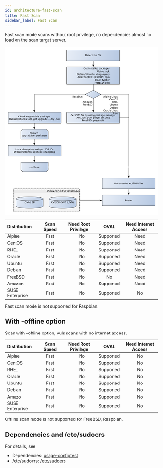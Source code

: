 ```yaml
---
id: architecture-fast-scan
title: Fast Scan
sidebar_label: Fast Scan
---
```


Fast scan mode scans without root privilege, no dependencies almost no load on the scan target server.

![Vuls-Scan-Flow](/img/docs/vuls-scan-flow-fast.png)

| Distribution|                             Scan Speed | Need Root Privilege |       OVAL | Need Internet Access|
|:------------|:--------------------------------------:|:-------------------:|:----------:|:---------------------------------------:|
| Alpine      |                                   Fast |　                No |  Supported |                                     Need |
| CentOS      |                                   Fast |　                No |  Supported |                                     Need |
| RHEL        |                                   Fast |　                No |  Supported |                                     Need |
| Oracle      |                                   Fast |　                No |  Supported |                                     Need |
| Ubuntu      |                                   Fast |　                No |  Supported |                                     Need |
| Debian      |                                   Fast |　                No |  Supported |                                     Need |
| FreeBSD     |                                   Fast |　                No |         No |                                     Need |
| Amazon      |                                   Fast |　                No |  Supported |                                     Need |
| SUSE Enterprise |                               Fast |　                No |  Supported |                                       No |

Fast scan mode is not supported for Raspbian.

## With -offline option

Scan with -offline option, vuls scans with no internet access.

| Distribution|                             Scan Speed | Need Root Privilege |       OVAL | Need Internet Access|
|:------------|:--------------------------------------:|:-------------------:|:----------:|:---------------------------------------:|
| Alpine      |                                   Fast |　                No |  Supported |                                    No |
| CentOS      |                                   Fast |　                No |  Supported |                                      No |
| RHEL        |                                   Fast |　                No |  Supported |                                      No |
| Oracle      |                                   Fast |　                No |  Supported |                                      No |
| Ubuntu      |                                   Fast |　                No |  Supported |                                      No |
| Debian      |                                   Fast |　                No |  Supported |                                      No |
| Amazo       |                                   Fast |　                No |  Supported |                                      No |
| SUSE Enterprise |                               Fast |　                No |  Supported |                                      No |

Offline scan mode is not supported for FreeBSD, Raspbian.

## Dependencies and /etc/sudoers

For details, see
- Dependencies: [usage-configtest](usage-configtest.md#fast-scan-mode)
- /etc/sudoers: [/etc/sudoers](usage-configtest.md#etc-sudoers)

